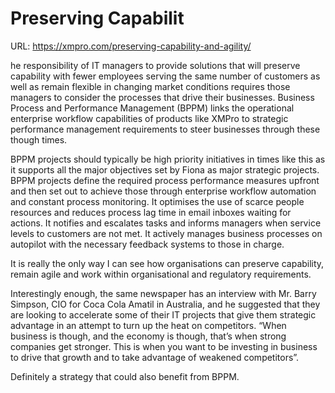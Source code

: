 # Preserving Capabilit

URL: https://xmpro.com/preserving-capability-and-agility/

he responsibility of IT managers to provide solutions that will preserve capability with fewer employees serving the same number of customers as well as remain flexible in changing market conditions requires those managers to consider the processes that drive their businesses. Business Process and Performance Management (BPPM) links the operational enterprise workflow capabilities of products like XMPro to strategic performance management requirements to steer businesses through these though times.

BPPM projects should typically be high priority initiatives in times like this as it supports all the major objectives set by Fiona as major strategic projects. BPPM projects define the required process performance measures upfront and then set out to achieve those through enterprise workflow automation and constant process monitoring. It optimises the use of scarce people resources and reduces process lag time in email inboxes waiting for actions. It notifies and escalates tasks and informs managers when service levels to customers are not met. It actively manages business processes on autopilot with the necessary feedback systems to those in charge.

It is really the only way I can see how organisations can preserve capability, remain agile and work within organisational and regulatory requirements.

Interestingly enough, the same newspaper has an interview with Mr. Barry Simpson, CIO for Coca Cola Amatil in Australia, and he suggested that they are looking to accelerate some of their IT projects that give them strategic advantage in an attempt to turn up the heat on competitors. “When business is though, and the economy is though, that’s when strong companies get stronger. This is when you want to be investing in business to drive that growth and to take advantage of weakened competitors”.

Definitely a strategy that could also benefit from BPPM.

